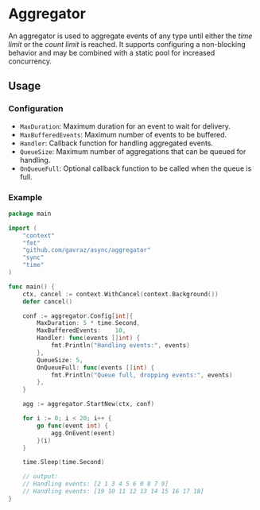 # Aggregator

An aggregator is used to aggregate events of any type until either the _time limit_ or the _count limit_ is reached.
It supports configuring a non-blocking behavior and may be combined with a static pool for increased concurrency.

## Usage

### Configuration
- `MaxDuration`: Maximum duration for an event to wait for delivery.
- `MaxBufferedEvents`: Maximum number of events to be buffered.
- `Handler`: Callback function for handling aggregated events.
- `QueueSize`: Maximum number of aggregations that can be queued for handling.
- `OnQueueFull`: Optional callback function to be called when the queue is full.

### Example

```go
package main

import (
	"context"
	"fmt"
	"github.com/gavraz/async/aggregator"
	"sync"
	"time"
)

func main() {
	ctx, cancel := context.WithCancel(context.Background())
	defer cancel()

	conf := aggregator.Config[int]{
		MaxDuration: 5 * time.Second,
		MaxBufferedEvents:    10,
		Handler: func(events []int) {
			fmt.Println("Handling events:", events)
		},
		QueueSize: 5,
		OnQueueFull: func(events []int) {
			fmt.Println("Queue full, dropping events:", events)
		},
	}

	agg := aggregator.StartNew(ctx, conf)

	for i := 0; i < 20; i++ {
		go func(event int) {
			agg.OnEvent(event)
		}(i)
	}

	time.Sleep(time.Second)

	// output:
	// Handling events: [2 1 3 4 5 6 0 8 7 9]
	// Handling events: [19 10 11 12 13 14 15 16 17 18]
}

```